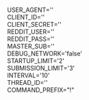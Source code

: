 USER_AGENT=''\
CLIENT_ID=''\
CLIENT_SECRET=''\
REDDIT_USER=''\
REDDIT_PASS=''\
MASTER_SUB=''\
DEBUG_NETWORK='false'\
STARTUP_LIMIT='2'\
SUBMISSION_LIMIT='3'\
INTERVAL='10'\
THREAD_ID=''\
COMMAND_PREFIX="!"